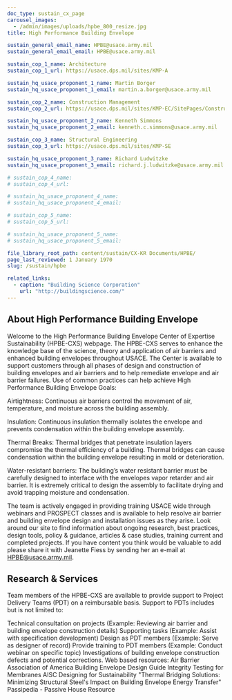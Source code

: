 ```yaml
---
doc_type: sustain_cx_page
carousel_images:
  - /admin/images/uploads/hpbe_800_resize.jpg
title: High Performance Building Envelope

sustain_general_email_name: HPBE@usace.army.mil
sustain_general_email_email: HPBE@usace.army.mil

sustain_cop_1_name: Architecture
sustain_cop_1_url: https://usace.dps.mil/sites/KMP-A

sustain_hq_usace_proponent_1_name: Martin Borger
sustain_hq_usace_proponent_1_email: martin.a.borger@usace.army.mil

sustain_cop_2_name: Construction Management
sustain_cop_2_url: https://usace.dps.mil/sites/KMP-EC/SitePages/Construction.aspx

sustain_hq_usace_proponent_2_name: Kenneth Simmons
sustain_hq_usace_proponent_2_email: kenneth.c.simmons@usace.army.mil

sustain_cop_3_name: Structural Engineering
sustain_cop_3_url: https://usace.dps.mil/sites/KMP-SE

sustain_hq_usace_proponent_3_name: Richard Ludwitzke
sustain_hq_usace_proponent_3_email: richard.j.ludwitzke@usace.army.mil

# sustain_cop_4_name: 
# sustain_cop_4_url:  

# sustain_hq_usace_proponent_4_name: 
# sustain_hq_usace_proponent_4_email: 

# sustain_cop_5_name: 
# sustain_cop_5_url: 

# sustain_hq_usace_proponent_5_name: 
# sustain_hq_usace_proponent_5_email: 

file_library_root_path: content/sustain/CX-KR Documents/HPBE/
page_last_reviewed: 1 January 1970
slug: /sustain/hpbe

related_links:
  - caption: "Building Science Corporation"
    url: "http://buildingscience.com/"
---
```


## About High Performance Building Envelope

Welcome to the High Performance Building Envelope Center of Expertise Sustainability (HPBE-CXS) webpage. The HPBE-CXS serves to enhance the knowledge base of the science, theory and application of air barriers and enhanced building envelopes throughout USACE. The Center is available to support customers through all phases of design and construction of building envelopes and air barriers and to help remediate envelope and air barrier failures.
Use of common practices can help achieve High Performance Building Envelope Goals:

Airtightness: Continuous air barriers control the movement of air, temperature, and moisture across the building assembly.

Insulation: Continuous insulation thermally isolates the envelope and prevents condensation within the building envelope assembly.

Thermal Breaks: Thermal bridges that penetrate insulation layers compromise the thermal efficiency of a building. Thermal bridges can cause condensation within the building envelope resulting in mold or deterioration.

Water-resistant barriers: The building’s water resistant barrier must be carefully designed to interface with the envelopes vapor retarder and air barrier. It is extremely critical to design the assembly to facilitate drying and avoid trapping moisture and condensation.

The team is actively engaged in providing training USACE wide through webinars and PROSPECT classes and is available to help resolve air barrier and building envelope design and installation issues as they arise. Look around our site to find information about ongoing research, best practices, design tools, policy & guidance, articles & case studies, training current and completed projects. If you have content you think would be valuable to add please share it with Jeanette Fiess by sending her an e-mail at HPBE@usace.army.mil.

## Research & Services

Team members of the HPBE-CXS are available to provide support to Project Delivery Teams (PDT) on a reimbursable basis. Support to PDTs includes but is not limited to:

Technical consultation on projects (Example: Reviewing air barrier and building envelope construction details)
Supporting tasks (Example: Assist with specification development)
Design as PDT members (Example: Serve as designer of record)
Provide training to PDT members (Example: Conduct webinar on specific topic)
Investigations of building envelope construction defects and potential corrections.
Web based resources:
Air Barrier Association of America
Building Envelope Design Guide
Integrity Testing for Membranes
AISC Designing for Sustainability "Thermal Bridging Solutions: Minimizing Structural Steel's Impact on Building Envelope Energy Transfer"
Passipedia - Passive House Resource
